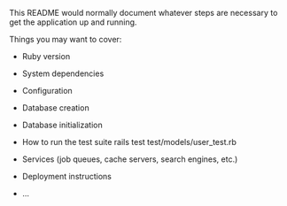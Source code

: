 This README would normally document whatever steps are necessary to get the
application up and running.

Things you may want to cover:

* Ruby version

* System dependencies

* Configuration

* Database creation

* Database initialization

* How to run the test suite
rails test test/models/user_test.rb 

* Services (job queues, cache servers, search engines, etc.)

* Deployment instructions

* ...
